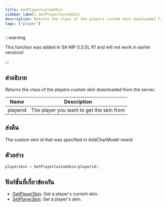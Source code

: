 ```yaml
---
title: GetPlayerCustomSkin
sidebar_label: GetPlayerCustomSkin
description: Returns the class of the players custom skin downloaded from the server.
tags: ["player"]
---
```


:::warning

This function was added in SA-MP 0.3.DL R1 and will not work in earlier versions!

:::

## คำอธิบาย

Returns the class of the players custom skin downloaded from the server.

| Name     | Description                              |
| -------- | ---------------------------------------- |
| playerid | The player you want to get the skin from |

## ส่งคืน

The custom skin id that was specified in AddCharModel newid

## ตัวอย่าง

```c
playerskin = GetPlayerCustomSkin(playerid);
```

## ฟังก์ชั่นที่เกี่ยวข้องกัน

- [GetPlayerSkin](../functions/GetPlayerSkin): Get a player's current skin.
- [SetPlayerSkin](../functions/SetPlayerSkin): Set a player's skin.
